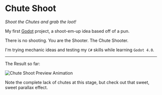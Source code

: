 # Chute Shoot

*Shoot the Chutes and grab the loot!*

My first [Godot](https://godotengine.org/) project, a shoot-em-up idea based off of a pun.  

There is no shooting.  You are the Shooter.  The Chute Shooter. 

I'm trying mechanic ideas and testing my `C#` skills while learning `Godot 4.0`.

---

The Result so far:

![Chute Shoot Preview Animation](renders/chute-shoot-preview.apng)

Note the complete lack of chutes at this stage, but check out that sweet, sweet parallax effect.
